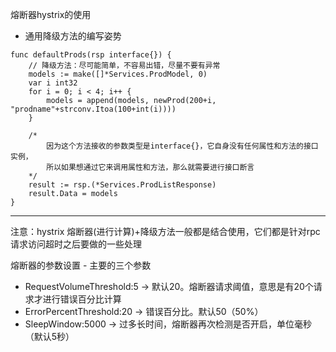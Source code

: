 熔断器hystrix的使用

- 通用降级方法的编写姿势


```golang
func defaultProds(rsp interface{}) {
	// 降级方法：尽可能简单，不容易出错，尽量不要有异常
	models := make([]*Services.ProdModel, 0)
	var i int32
	for i = 0; i < 4; i++ {
		models = append(models, newProd(200+i, "prodname"+strconv.Itoa(100+int(i))))
	}

    /*
        因为这个方法接收的参数类型是interface{}，它自身没有任何属性和方法的接口实例，
        所以如果想通过它来调用属性和方法，那么就需要进行接口断言
    */
	result := rsp.(*Services.ProdListResponse) 
	result.Data = models
}
```

---

注意：hystrix
	熔断器(进行计算)+降级方法一般都是结合使用，它们都是针对rpc请求访问超时之后要做的一些处理

熔断器的参数设置 - 主要的三个参数

- RequestVolumeThreshold:5	-> 默认20。熔断器请求阈值，意思是有20个请求才进行错误百分比计算
- ErrorPercentThreshold:20 -> 错误百分比。默认50（50%）
- SleepWindow:5000	-> 过多长时间，熔断器再次检测是否开启，单位毫秒（默认5秒）